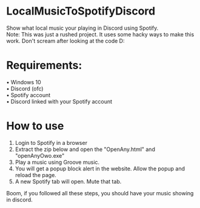 # LocalMusicToSpotifyDiscord
Show what local music your playing in Discord using Spotify.  
Note: This was just a rushed project. It uses some hacky ways to make this work. Don't scream after looking at the code D:

# Requirements:
• Windows 10  
• Discord (ofc)  
• Spotify account  
• Discord linked with your Spotify account  

# How to use
1. Login to Spotify in a browser
2. Extract the zip below and open the "OpenAny.html" and "openAnyOwo.exe"
3. Play a music using Groove music.
4. You will get a popup block alert in the website. Allow the popup and reload the page.
5. A new Spotify tab will open. Mute that tab.

Boom, if you followed all these steps, you should have your music showing in discord.
